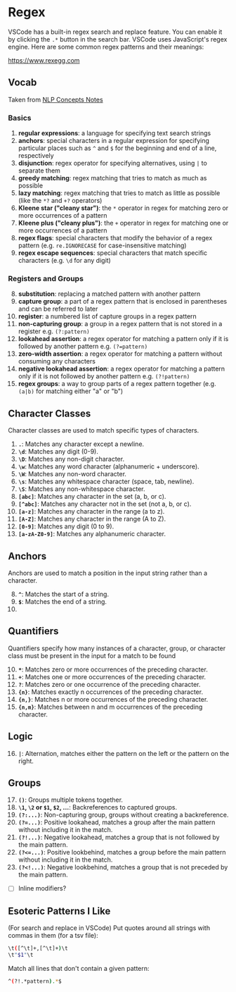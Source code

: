 # Regex

VSCode has a built-in regex search and replace feature. You can enable it by clicking the `.*` button in the search bar. VSCode uses JavaScript's regex engine. Here are some common regex patterns and their meanings:

https://www.rexegg.com

## Vocab

Taken from [NLP Concepts Notes](NLP%20Concepts%20Notes.md)

### Basics

1. **regular expressions**: a language for specifying text search strings
2. **anchors**: special characters in a regular expression for specifying particular places such as `^` and `$` for the beginning and end of a line, respectively
3. **disjunction**: regex operator for specifying alternatives, using `|` to separate them
4. **greedy matching**: regex matching that tries to match as much as possible
5. **lazy matching**: regex matching that tries to match as little as possible (like the `*?` and `+?` operators)
6. **Kleene star ("cleany star")**: the `*` operator in regex for matching zero or more occurrences of a pattern
7. **Kleene plus ("cleany plus")**: the `+` operator in regex for matching one or more occurrences of a pattern
8. **regex flags**: special characters that modify the behavior of a regex pattern (e.g. `re.IGNORECASE` for case-insensitive matching)
9.  **regex escape sequences**: special characters that match specific characters (e.g. `\d` for any digit)

### Registers and Groups

8. **substitution**: replacing a matched pattern with another pattern
9.  **capture group**: a part of a regex pattern that is enclosed in parentheses and can be referred to later
10. **register**: a numbered list of capture groups in a regex pattern
11. **non-capturing group**: a group in a regex pattern that is not stored in a register e.g. `(?:pattern)`
12. **lookahead assertion**: a regex operator for matching a pattern only if it is followed by another pattern e.g. `(?=pattern)`
13. **zero-width assertion**: a regex operator for matching a pattern without consuming any characters
14. **negative lookahead assertion**: a regex operator for matching a pattern only if it is not followed by another pattern e.g. `(?!pattern)`
16. **regex groups**: a way to group parts of a regex pattern together (e.g. `(a|b)` for matching either "a" or "b")

## Character Classes

Character classes are used to match specific types of characters.

1. **`.`**: Matches any character except a newline.
2. **`\d`**: Matches any digit (0-9).
3. **`\D`**: Matches any non-digit character.
4. **`\w`**: Matches any word character (alphanumeric + underscore).
5. **`\W`**: Matches any non-word character.
6. **`\s`**: Matches any whitespace character (space, tab, newline).
7. **`\S`**: Matches any non-whitespace character.
8. **`[abc]`**: Matches any character in the set (a, b, or c).
9. **`[^abc]`**: Matches any character not in the set (not a, b, or c).
10. **`[a-z]`**: Matches any character in the range (a to z).
11. **`[A-Z]`**: Matches any character in the range (A to Z).
12. **`[0-9]`**: Matches any digit (0 to 9).
13. **`[a-zA-Z0-9]`**: Matches any alphanumeric character.

## Anchors

Anchors are used to match a position in the input string rather than a character.

8. **`^`**: Matches the start of a string.
9.  **`$`**: Matches the end of a string.
10. 

## Quantifiers

Quantifiers specify how many instances of a character, group, or character class must be present in the input for a match to be found

10. **`*`**: Matches zero or more occurrences of the preceding character.
11. **`+`**: Matches one or more occurrences of the preceding character.
12. **`?`**: Matches zero or one occurrence of the preceding character.
13. **`{n}`**: Matches exactly n occurrences of the preceding character.
14. **`{n,}`**: Matches n or more occurrences of the preceding character.
15. **`{n,m}`**: Matches between n and m occurrences of the preceding character.

## Logic

16. **`|`**: Alternation, matches either the pattern on the left or the pattern on the right.

## Groups

17. **`()`**: Groups multiple tokens together.
18. **`\1`, `\2` or `$1`, `$2`, ...**: Backreferences to captured groups.
19. **`(?:...)`**: Non-capturing group, groups without creating a backreference.
20. **`(?=...)`**: Positive lookahead, matches a group after the main pattern without including it in the match.
21. **`(?!...)`**: Negative lookahead, matches a group that is not followed by the main pattern.
22. **`(?<=...)`**: Positive lookbehind, matches a group before the main pattern without including it in the match.
23. **`(?<!...)`**: Negative lookbehind, matches a group that is not preceded by the main pattern.

- [ ] Inline modifiers?

## Esoteric Patterns I Like

(For search and replace in VSCode) Put quotes around all strings with commas in them (for a tsv file):
```sh
\t([^\t]+,[^\t]+)\t
\t"$1"\t
```

Match all lines that don't contain a given pattern:
```sh
^(?!.*pattern).*$
```